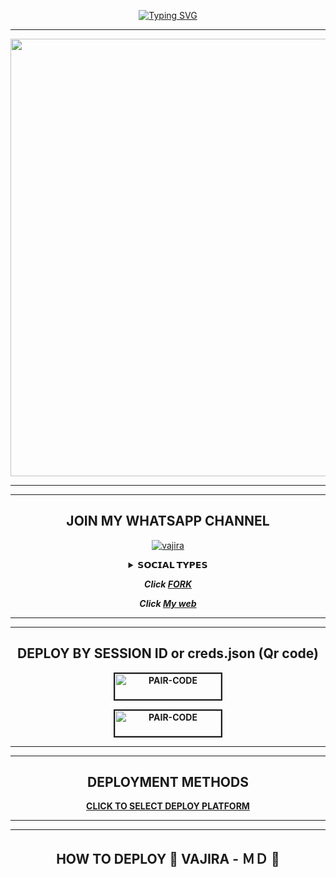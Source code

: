 <div align="center">
     
 [![Typing SVG](https://readme-typing-svg.herokuapp.com?font=Rockstar-ExtraBold&color=F01&lines=NIMESHA+ＭＤ+ＷＨＡＴＳＡＰＰ+ＢＯＴ)](https://git.io/typing-svg)

  
<div align="center">
</p

<hr>

<hr>

<p align="center">
<a href="https://github.com/VajiraTech">
    <img src="https://telegra.ph/file/235d945df230d71f246b6.jpg"  width="700px">
</a>
<hr>

<hr>


## JOIN MY WHATSAPP CHANNEL

[![vajira](https://telegra.ph/file/99460844d012cad1b7ee4.jpg)](https://whatsapp.com/channel/0029VahMZasD8SE5GRwzqn3Z)



<b><details><summary>𝗦𝗢𝗖𝗜𝗔𝗟 𝗧𝗬𝗣𝗘𝗦</summary><br>

## CONTACT OWNER

[![vajira](https://telegra.ph/file/99460844d012cad1b7ee4.jpg)](https://wa.me/94719199757)

## JOIN SUPPORT GROUP

[![vajira](https://telegra.ph/file/99460844d012cad1b7ee4.jpg)](https://chat.whatsapp.com/D6w6Qy5yrhp7MmfNcprbO3)

## MY YT CHANNEL

[![Youtube](https://telegra.ph/file/eebe86c26e98ffeae39ea.jpg)](https://youtube.com/@gamingewingyt6216) 

</details>

***Click [FORK](https://github.com/VajiraTech/VAJIRA-MD-fork)***

***Click [My web](https://vajira-api-7967fdc132a8.herokuapp.com/)***

<hr>

<hr>


## DEPLOY BY SESSION ID or creds.json (Qr code)


<a href="https://paircode0-11304b2f69df.herokuapp.com/"><img src="https://i.ibb.co/5BGSVZw/pair-code-btn-zusyco.png" alt="PAIR-CODE" border="2" width="170" height="41" ></a>


<a href="https://paircode02-fc19c7206fd1.herokuapp.com/"><img src="https://i.ibb.co/5BGSVZw/pair-code-btn-zusyco.png" alt="PAIR-CODE" border="2" width="170" height="41" ></a>

<hr>

<hr>

## DEPLOYMENT METHODS

[CLICK TO SELECT DEPLOY PLATFORM](https://dashboard.heroku.com/new?template=https://github.com/sathsara-technic/nimesha-md-official)

<hr>

<hr>



## HOW TO DEPLOY 🧚 VAJIRA - ＭＤ 🧚

</div>
